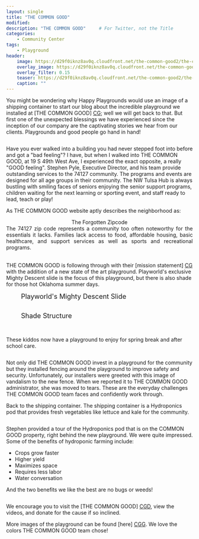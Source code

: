 ```yaml
---
layout: single
title: "THE COMMON GOOD"
modified:
description: "THE COMMON GOOD"     # For Twitter, not the Title
categories:
    - Community Center
tags:
    - Playground
header:
    image: https://d29f0iknz8av0q.cloudfront.net/the-common-good2/the-common-good-1.jpg # Twitter (use 'overlay_image')
    overlay_image: https://d29f0iknz8av0q.cloudfront.net/the-common-good2/the-common-good2-10.jpg    # Article header at 2048x768
    overlay_filter: 0.15
    teaser: https://d29f0iknz8av0q.cloudfront.net/the-common-good2/the-common-good2-10.jpg   # Shrink image to 575x216 push
    caption: ""
---
```


You might be wondering why Happy Playgrounds would use an image of a shipping container to start our blog about the incredible playground we installed at [THE COMMON GOOD] [CG]; well we will get back to that. But first one of the unexpected blessings we have experienced since the inception of our company are the captivating stories we hear from our clients. Playgrounds and good people go hand in hand!

<figure class="align-right"><img src="https://d29f0iknz8av0q.cloudfront.net/the-common-good2/the-common-good-logo.webp" alt="" />
</figure>

Have you ever walked into a building you had never stepped foot into before and got a "bad feeling"? I have, but when I walked into THE COMMON GOOD, at 19 S 49th West Ave, I experienced the exact opposite, a really "GOOD feeling". Stephen Pyle, Executive Director, and his team provide outstanding services to the 74127 community. The programs and events are designed for all age groups in their community. The NW Tulsa Hub is always bustling with smiling faces of seniors enjoying the senior support programs, children waiting for the next learning or sporting event, and staff ready to lead, teach or play!

As THE COMMON GOOD website aptly describes the neighborhood as:

<div style="text-align: center;">The Forgotten Zipcode</div>


<div style="text-align: justify;"> The 74127 zip code represents a community too often noteworthy for the essentials it lacks. Families lack access to food, affordable housing, basic healthcare, and support services as well as sports and recreational programs. </div>

<br>

THE COMMON GOOD is following through with their [mission statement] [CG] with the addition of a new state of the art playground. Playworld's exclusive Mighty Descent slide is the focus of this playground, but there is also shade for those hot Oklahoma summer days.

<figure class="align-center">
<a href="https://d29f0iknz8av0q.cloudfront.net/the-common-good2/the-common-good2-8.jpg">
<img src="https://d29f0iknz8av0q.cloudfront.net/the-common-good2/the-common-good2-8.jpg" alt="" /></a>
<figcaption class="text-center" style="font-size: large">Playworld's Mighty Descent Slide</figcaption><br />
</figure>

<figure class="align-center">
<a href="https://d29f0iknz8av0q.cloudfront.net/the-common-good2/the-common-good2-3.jpg">
<img src="https://d29f0iknz8av0q.cloudfront.net/the-common-good2/the-common-good2-3.jpg" alt="" /></a>
<figcaption class="text-center" style="font-size: large">Shade Structure</figcaption><br />
</figure>


<figure class="align-center">
<a href="https://d29f0iknz8av0q.cloudfront.net/the-common-good2/the-common-good-kids.webp">
<img src="https://d29f0iknz8av0q.cloudfront.net/the-common-good2/the-common-good-kids.webp" alt="" /></a>
</figure>

These kiddos now have a playground to enjoy for spring break and after school care.

<figure class="align-right">
<a href="https://d29f0iknz8av0q.cloudfront.net/the-common-good2/the-common-good-fence-lg.jpg">
<img src="https://d29f0iknz8av0q.cloudfront.net/the-common-good2/the-common-good-fence-sm.jpg" alt="" /></a>
</figure>
Not only did THE COMMON GOOD invest in a playground for the community but they installed fencing around the playground to improve safety and security. Unfortunately, our installers were greeted with this image of vandalism to the new fence. <i class="fa-regular fa-thumbs-down"></i>When we reported it to THE COMMON GOOD administrator, she was moved to tears. These are the everyday challenges THE COMMON GOOD team faces and confidently work through.

Back to the shipping container. The shipping container is a Hydroponics pod that provides fresh vegetables like lettuce and kale for the community.

<figure class="align-right">
<img src="https://d29f0iknz8av0q.cloudfront.net/the-common-good2/hydro-1.jpg" alt="" />
</figure>

Stephen provided a tour of the Hydroponics pod that is on the COMMON GOOD property, right behind the new playground. We were quite impressed. Some of the benefits of hydroponic farming include: 


<div>

<ul>
    <li>Crops grow faster</li>
    <li>Higher yield</li>
    <li>Maximizes space</li>
    <li>Requires less labor</li>
    <li>Water conversation</li>
    </ul>
</div>

And the two benefits we like the best are no bugs or weeds!

<figure class="align-right">
<img src="https://d29f0iknz8av0q.cloudfront.net/the-common-good2/hydro-2.jpg" alt="" />
</figure>


We encourage you to visit the [THE COMMON GOOD] [CGD], view the videos, and donate for the cause if so inclined.

More images of the playground can be found [here] [CGG]. We love the colors THE COMMON GOOD team chose!

[CG]: https://www.cgtulsa.org
[CGD]: https://www.cgtulsa.org/donate
[blue]: /ironman-70-3-virginia-blue-ridge-2022-race-report/
[CGG]: /the-common-good2/
